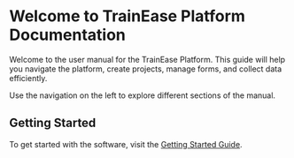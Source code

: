 # Welcome to TrainEase Platform Documentation

Welcome to the user manual for the TrainEase Platform. This guide will help you navigate the platform, create projects, manage forms, and collect data efficiently.

Use the navigation on the left to explore different sections of the manual.

## Getting Started
To get started with the software, visit the [Getting Started Guide](/overview.md).


